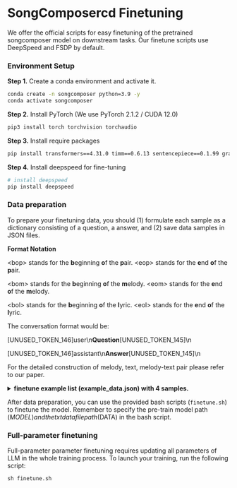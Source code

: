 # SongComposercd  Finetuning

We offer the official scripts for easy finetuning of the pretrained songcomposer model on downstream tasks. Our finetune scripts use DeepSpeed and FSDP by default.

### Environment Setup

**Step 1.** Create a conda environment and activate it.

```bash
conda create -n songcomposer python=3.9 -y
conda activate songcomposer
```

**Step 2.** Install PyTorch (We use PyTorch 2.1.2 / CUDA 12.0)
```bash
pip3 install torch torchvision torchaudio
```

**Step 3.** Install require packages

```bash
pip install transformers==4.31.0 timm==0.6.13 sentencepiece==0.1.99 gradio==4.13.0 markdown2==2.4.10 xlsxwriter==3.1.2 einops
```

**Step 4.** Install deepspeed for fine-tuning

```bash
# install deepspeed
pip install deepspeed
```

### Data preparation

To prepare your finetuning data, you should (1) formulate each sample as a dictionary consisting of a question, a answer, and (2) save data samples in JSON files.

**Format Notation**

\<bop\> stands for the **b**eginning **o**f the **p**air. \<eop\> stands for the **e**nd **o**f the **p**air.

\<bom\> stands for the **b**eginning **o**f the **m**elody. \<eom\> stands for the **e**nd **o**f the **m**elody.

\<bol\> stands for the **b**eginning **o**f the **l**yric. \<eol\> stands for the **e**nd **o**f the **l**yric.

The conversation format would be:

[UNUSED_TOKEN_146]user\n**Question**[UNUSED_TOKEN_145]\n

[UNUSED_TOKEN_146]assistant\n**Answer**[UNUSED_TOKEN_145]\n

For the detailed construction of melody, text, melody-text pair please refer to our paper.

<details>
  <summary>
    <b>finetune example list (example_data.json) with 4 samples.</b>
  </summary>

```
  [
    {
      'question': 'Given the following lyrics, create a suitable melody. <bol> Total 6 lines. The first line:对|不|起|我|却|没|戳|紧|你\n The second line:你|不|知|道|我|为|什|么\n The third line:离|开|你|我|坚|持|不|能|说|放|任|你|哭|泣\n The fourth line:你|的|泪|滴|像|倾|盆|大|雨\n The fifth line:碎|了|满|地\n The sixth line:在|心|里|清|晰\n<eol>',
      'answer': '<bop> Total 6 lines. The first line:对,<A3>,<143>,<81>|不,<A3> <C4>,<143><119>,<79>|起,<B3>,<171>,<185>|我,<F#3>,<121>,<81>|却,<C4> <D4>,<153><130>,<81>|没,<B3>,<141>,<84>|戳,<D#4> <E4>,<145><127>,<79>|紧,<B3>,<162>,<81>|你,<B3> <C4>,<178><202>,<156>\n The second line:你,<D4>,<159>,<81>|不,<E4> <F4>,<128><117>,<79>|知,<G4>,<140>,<81>|道,<A4>,<139>,<84>|我,<C#4>,<139>,<81>|为,<A4> <A#4>,<126><123>,<81>|什,<A4>,<172>,<79>|么,<A4>,<130>,<110>\n The third line:离,<F4> <F#4>,<139><122>,<81>|开,<F4> <E4>,<175><130>,<79>|你,<E4>,<137>,<142>|我,<A3>,<127>,<81>|坚,<F4>,<152>,<81>|持,<G4>,<139>,<81>|不,<G#4>,<132>,<79>|能,<G#3>,<125>,<81>|说,<G#4> <A#4>,<158><119>,<84>|放,<G#4>,<159>,<81>|任,<F4> <G4> <F4>,<125><115><130>,<81>|你,<F4>,<127>,<81>|哭,<D#4> <E4>,<166><136>,<79>|泣,<D4>,<163>,<117>\n The fourth line:你,<A3>,<144>,<79>|的,<C#4>,<149>,<79>|泪,<F4>,<135>,<81>|滴,<G4>,<130>,<84>|像,<D#4>,<142>,<81>|倾,<F#4> <G4>,<139><142>,<81>|盆,<F#4>,<151>,<81>|大,<E4> <D4>,<145><130>,<81>|雨,<D4>,<146>,<122>\n The fifth line:碎,<D4> <C#4>,<189><108>,<81>|了,<C#4>,<114>,<79>|满,<C#4> <D4>,<155><142>,<81>|地,<E4>,<151>,<122>\n The sixth line:在,<F4> <F#4>,<137><122>,<81>|心,<F#4>,<168>,<79>|里,<F#4>,<149>,<84>|清,<E4> <F#4>,<168><121>,<81>|晰,<F#4>,<190>,<157>\n<eop>'
    },
    {
      'question': 'Compose a song about global unity and building a hopeful future together.',
      'answer': 'The song is as follows. <bop> Total 6 lines. The first line:这,<C4>,<110>,<92>|地,<A#3> <G#4>,<233><92>,<130>|球,<G4>,<120>,<273>|会,<G4>,<134>,<79>|合,<G4>,<134>,<123>|唱,<C4>,<205>,<166>\n The second line:齐,<C4>,<92>,<79>|心,<C4>,<92>,<79>|唤,<C4>,<92>,<79>|醒,<C4>,<92>,<100>|心,<C4>,<200>,<79>|中,<A#3>,<141>,<104>|那,<G3>,<141>,<104>|火,<A#3>,<194>,<100>|太,<G3>,<120>,<194>|阳,<C3>,<108>,<79>\n The third line:携,<D#3>,<93>,<88>|手,<C4>,<200>,<172>|为,<D4>,<104>,<120>|建,<C#4>,<141>,<104>|造,<C4>,<137>,<79>|未,<A#3> <G#3>,<157><154>,<88>|来,<A#3> <C4>,<207><144>,<79>|齐,<C#4>,<189>,<79>|奉,<C#4>,<189>,<79>|献,<C#4>,<189>,<79>\n The fourth line:始,<C4>,<141>,<79>|终,<A#3>,<151>,<96>|有,<G3>,<120>,<79>|一,<G#3>,<108>,<79>|天,<C4>,<112>,<79>\n The fifth line:这,<C4>,<112>,<96>|地,<A#3>,<237>,<189>|球,<G#3>,<123>,<104>|会,<G3>,<137>,<96>|合,<F3>,<137>,<96>|唱,<G3> <G#3> <G3>,<137><127><175>,<130>\n The sixth line:齐,<G#3>,<334>,<194>|心,<D#3> <C#4>,<147><202>,<160>|唤,<C#4>,<141>,<88>|醒,<C#4>,<134>,<100>|心,<C#4>,<147>,<79>|中,<B3>,<144>,<92>|那,<G#3>,<166>,<79>|火,<A#3>,<197>,<79>|太,<G#3>,<166>,<79>|阳,<C#3>,<266>,<79>\n<eop>'
    },
  ]
```

</details>


After data preparation, you can use the provided bash scripts (`finetune.sh`) to finetune the model. Remember to specify the pre-train model path ($MODEL) and the txt data file path ($DATA) in the bash script.

### Full-parameter finetuning

Full-parameter parameter finetuning requires updating all parameters of LLM in the whole training process. To launch your training, run the following script:

```
sh finetune.sh
```
